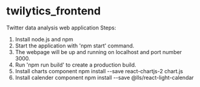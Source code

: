 # twilytics_frontend
Twitter data analysis web application
Steps:
1. Install node.js and npm
2. Start the application with 'npm start' command.
3. The webpage will be up and running on localhost and port number 3000.
4. Run 'npm run build' to create a production build.
5. Install charts component
npm install --save react-chartjs-2 chart.js
5. Install calender component
npm install --save @lls/react-light-calendar

